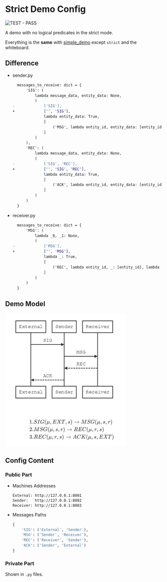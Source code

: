 # Strict Demo Config

![TEST - PASS](https://img.shields.io/badge/TEST-PASS-green.svg)

A demo with no logical predicates in the strict mode.

Everything is the **same** with [simple_demo](../simple_demo) except `strict` and the whiteboard.

## Difference

- sender.py

  ```diff
    messages_to_receive: dict = {
        'SIG': (
            lambda message_data, entity_data: None,
            (
  -             ['SIG'],
  +             ['', 'SIG'],
                lambda entity_data: True,
                [
                    ('MSG', lambda entity_id, entity_data: [entity_id], lambda entity_data: {})
                ]
            )
        ),
        'REC': (
            lambda message_data, entity_data: None,
            (
  -             ['SIG', 'REC'],
  +             ['', 'SIG', 'REC'],
                lambda entity_data: True,
                [
                    ('ACK', lambda entity_id, entity_data: [entity_id], lambda entity_data: {})
                ]
            )
        )
    }
  ```

- receiver.py

  ```diff
    messages_to_receive: dict = {
        'MSG': (
            lambda _0, _1: None,
            (
  -             ['MSG'],
  +             ['', 'MSG'],
                lambda _: True,
                [
                    ('REC', lambda entity_id, _: [entity_id], lambda _: {})
                ]
            )
        )
    }
  ```

## Demo Model

![Demo Model](../simple_demo/DemoModelPicForGithub.png "Demo Model")

## Config Content

### Public Part

- Machines Addresses

  ```
  External: http://127.0.0.1:8001
  Sender:   http://127.0.0.1:8002
  Receiver: http://127.0.0.1:8003
  ```

- Messages Paths

  ```python
  {
      'SIG': ('External', 'Sender'),
      'MSG': ('Sender', 'Receiver'),
      'REC': ('Receiver', 'Sender'),
      'ACK': ('Sender', 'External')
  }
  ```

### Private Part

Shown in `.py` files.

